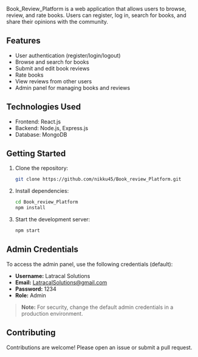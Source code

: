 
Book_Review_Platform is a web application that allows users to browse, review, and rate books. Users can register, log in, search for books, and share their opinions with the community.

## Features

- User authentication (register/login/logout)
- Browse and search for books
- Submit and edit book reviews
- Rate books
- View reviews from other users
- Admin panel for managing books and reviews

## Technologies Used

- Frontend: React.js
- Backend: Node.js, Express.js
- Database: MongoDB

## Getting Started

1. Clone the repository:
    ```bash
    git clone https://github.com/nikku45/Book_review_Platform.git
    ```
2. Install dependencies:
    ```bash
    cd Book_review_Platform
    npm install
    ```
3. Start the development server:
    ```bash
    npm start
    ```

## Admin Credentials

To access the admin panel, use the following credentials (default):
- **Username:** Latracal Solutions
- **Email:** LatracalSolutions@gmail.com
- **Password:** 1234
- **Role:** Admin

> **Note:** For security, change the default admin credentials in a production environment.

## Contributing

Contributions are welcome! Please open an issue or submit a pull request.

